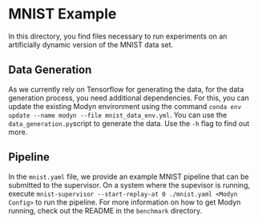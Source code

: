 # MNIST Example

In this directory, you find files necessary to run experiments on an artificially dynamic version of the MNIST data set.

## Data Generation
As we currently rely on Tensorflow for generating the data, for the data generation process, you need additional dependencies.
For this, you can update the existing Modyn environment using the command
`conda env update --name modyn --file mnist_data_env.yml`.
You can use the `data_generation.py`script to generate the data.
Use the `-h` flag to find out more.

## Pipeline
In the `mnist.yaml` file, we provide an example MNIST pipeline that can be submitted to the supervisor.
On a system where the supevisor is running, execute `mnist-supervisor --start-replay-at 0 ./mnist.yaml <Modyn Config>` to run the pipeline.
For more information on how to get Modyn running, check out the README in the `benchmark` directory.